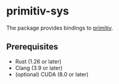 primitiv-sys
=============

The package provides bindings to [primitiv](https://github.com/primitiv/primitiv).

Prerequisites
-------------

* Rust (1.26 or later)
* Clang (3.9 or later)
* (optional) CUDA (8.0 or later)


